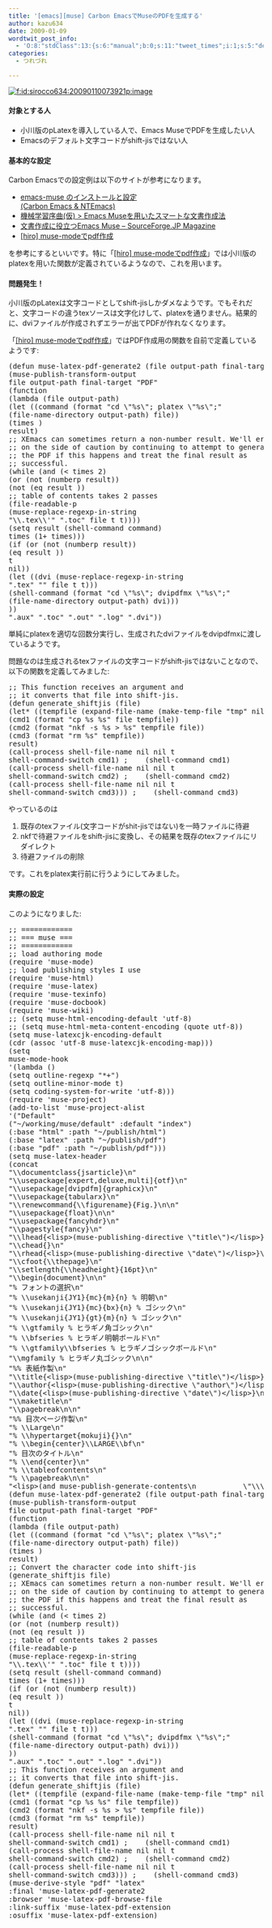 ```yaml
---
title: '[emacs][muse] Carbon EmacsでMuseのPDFを生成する'
author: kazu634
date: 2009-01-09
wordtwit_post_info:
  - 'O:8:"stdClass":13:{s:6:"manual";b:0;s:11:"tweet_times";i:1;s:5:"delay";i:0;s:7:"enabled";i:1;s:10:"separation";s:2:"60";s:7:"version";s:3:"3.7";s:14:"tweet_template";b:0;s:6:"status";i:2;s:6:"result";a:0:{}s:13:"tweet_counter";i:2;s:13:"tweet_log_ids";a:1:{i:0;i:4481;}s:9:"hash_tags";a:0:{}s:8:"accounts";a:1:{i:0;s:7:"kazu634";}}'
categories:
  - つれづれ

---
```

<div class="section">
<p>
<a href="http://f.hatena.ne.jp/sirocco634/20090110073921" onclick="__gaTracker('send', 'event', 'outbound-article', 'http://f.hatena.ne.jp/sirocco634/20090110073921', '');" class="hatena-fotolife" target="_blank"><img src="http://cdn-ak.f.st-hatena.com/images/fotolife/s/sirocco634/20090110/20090110073921.png" alt="f:id:sirocco634:20090110073921p:image" title="f:id:sirocco634:20090110073921p:image" class="hatena-fotolife" /></a>
</p>
  
<h4>
    対象とする人
</h4>
  
<ul>
<li>
      小川版のpLatexを導入している人で、Emacs MuseでPDFを生成したい人
</li>
<li>
      Emacsのデフォルト文字コードがshift-jisではない人
</li>
</ul>
  
<h4>
    基本的な設定
</h4>
  
<p>
    Carbon Emacsでの設定例は以下のサイトが参考になります。
</p>
  
<ul>
<li>
<a href="http://homepage.mac.com/matsuan_tamachan/software/EmacsMuse.html" onclick="__gaTracker('send', 'event', 'outbound-article', 'http://homepage.mac.com/matsuan_tamachan/software/EmacsMuse.html', 'emacs-muse のインストールと設定&#060;BR&#062; (Carbon Emacs &#038; NTEmacs)');" target="_blank">emacs-muse のインストールと設定<BR> (Carbon Emacs & NTEmacs)</a>
</li>
<li>
<a href="http://hawaii.naist.jp/~kohei-h/my/emacs-muse.html" onclick="__gaTracker('send', 'event', 'outbound-article', 'http://hawaii.naist.jp/~kohei-h/my/emacs-muse.html', '機械学習序曲(仮) &#062; Emacs Museを用いたスマートな文書作成法');" target="_blank">機械学習序曲(仮) > Emacs Museを用いたスマートな文書作成法</a>
</li>
<li>
<a href="http://sourceforge.jp/magazine/07/04/11/0221217" onclick="__gaTracker('send', 'event', 'outbound-article', 'http://sourceforge.jp/magazine/07/04/11/0221217', '文書作成に役立つEmacs Muse &#8211; SourceForge.JP Magazine');" target="_blank">文書作成に役立つEmacs Muse &#8211; SourceForge.JP Magazine</a>
</li>
<li>
<a href="http://hiro2.jp/2007-06-18-1.html" onclick="__gaTracker('send', 'event', 'outbound-article', 'http://hiro2.jp/2007-06-18-1.html', '&#091;hiro&#093; muse-modeでpdf作成');" target="_blank">&#91;hiro&#93; muse-modeでpdf作成</a>
</li>
</ul>
  
<p>
    を参考にするといいです。特に「<a href="http://hiro2.jp/2007-06-18-1.html" onclick="__gaTracker('send', 'event', 'outbound-article', 'http://hiro2.jp/2007-06-18-1.html', '&#091;hiro&#093; muse-modeでpdf作成');" target="_blank">&#91;hiro&#93; muse-modeでpdf作成</a>」では小川版のplatexを用いた関数が定義されているようなので、これを用います。
</p>
  
<h4>
    問題発生！
</h4>
  
<p>
    小川版のpLatexは文字コードとしてshift-jisしかダメなようです。でもそれだと、文字コードの違うtexソースは文字化けして、platexを通りません。結果的に、dviファイルが作成されずエラーが出てPDFが作れなくなります。
</p>
  
<p>
    「<a href="http://hiro2.jp/2007-06-18-1.html" onclick="__gaTracker('send', 'event', 'outbound-article', 'http://hiro2.jp/2007-06-18-1.html', '&#091;hiro&#093; muse-modeでpdf作成');" target="_blank">&#91;hiro&#93; muse-modeでpdf作成</a>」ではPDF作成用の関数を自前で定義しているようです:
</p>
  
<pre class="syntax-highlight">
<span class="synSpecial">(</span><span class="synStatement">defun</span> muse-latex-pdf-generate2 <span class="synSpecial">(</span>file output-path final-target<span class="synSpecial">)</span>
<span class="synSpecial">(</span>muse-publish-transform-output
file output-path final-target <span class="synConstant">&#34;PDF&#34;</span>
<span class="synSpecial">(</span><span class="synStatement">function</span>
<span class="synSpecial">(</span><span class="synStatement">lambda</span> <span class="synSpecial">(</span>file output-path<span class="synSpecial">)</span>
<span class="synSpecial">(</span><span class="synStatement">let</span> <span class="synSpecial">((</span>command <span class="synSpecial">(</span><span class="synStatement">format</span> <span class="synConstant">&#34;cd \&#34;%s\&#34;; platex \&#34;%s\&#34;;&#34;</span>
<span class="synSpecial">(</span>file-name-directory output-path<span class="synSpecial">)</span> file<span class="synSpecial">))</span>
<span class="synSpecial">(</span>times <span class="synConstant"></span><span class="synSpecial">)</span>
result<span class="synSpecial">)</span>
<span class="synComment">;; XEmacs can sometimes return a non-number result. We'll err</span>
<span class="synComment">;; on the side of caution by continuing to attempt to generate</span>
<span class="synComment">;; the PDF if this happens and treat the final result as</span>
<span class="synComment">;; successful.</span>
<span class="synSpecial">(</span>while <span class="synSpecial">(</span><span class="synStatement">and</span> <span class="synSpecial">(</span><span class="synStatement">&#60;</span> times <span class="synConstant">2</span><span class="synSpecial">)</span>
<span class="synSpecial">(</span><span class="synStatement">or</span> <span class="synSpecial">(</span><span class="synStatement">not</span> <span class="synSpecial">(</span><span class="synStatement">numberp</span> result<span class="synSpecial">))</span>
<span class="synSpecial">(</span><span class="synStatement">not</span> <span class="synSpecial">(</span><span class="synStatement">eq</span> result <span class="synConstant"></span><span class="synSpecial">))</span>
<span class="synComment">;; table of contents takes 2 passes</span>
<span class="synSpecial">(</span>file-readable-p
<span class="synSpecial">(</span>muse-replace-regexp-in-string
<span class="synConstant">&#34;\\.tex\\'&#34;</span> <span class="synConstant">&#34;.toc&#34;</span> file <span class="synStatement">t</span> <span class="synStatement">t</span><span class="synSpecial">))))</span>
<span class="synSpecial">(</span><span class="synStatement">setq</span> result <span class="synSpecial">(</span>shell-command command<span class="synSpecial">)</span>
times <span class="synSpecial">(</span><span class="synStatement">1+</span> times<span class="synSpecial">)))</span>
<span class="synSpecial">(</span><span class="synStatement">if</span> <span class="synSpecial">(</span><span class="synStatement">or</span> <span class="synSpecial">(</span><span class="synStatement">not</span> <span class="synSpecial">(</span><span class="synStatement">numberp</span> result<span class="synSpecial">))</span>
<span class="synSpecial">(</span><span class="synStatement">eq</span> result <span class="synConstant"></span><span class="synSpecial">))</span>
<span class="synStatement">t</span>
<span class="synStatement">nil</span><span class="synSpecial">))</span>
<span class="synSpecial">(</span><span class="synStatement">let</span> <span class="synSpecial">((</span>dvi <span class="synSpecial">(</span>muse-replace-regexp-in-string
<span class="synConstant">&#34;.tex&#34;</span> <span class="synConstant">&#34;&#34;</span> file <span class="synStatement">t</span> <span class="synStatement">t</span><span class="synSpecial">)))</span>
<span class="synSpecial">(</span>shell-command <span class="synSpecial">(</span><span class="synStatement">format</span> <span class="synConstant">&#34;cd \&#34;%s\&#34;; dvipdfmx \&#34;%s\&#34;;&#34;</span>
<span class="synSpecial">(</span>file-name-directory output-path<span class="synSpecial">)</span> dvi<span class="synSpecial">)))</span>
<span class="synSpecial">))</span>
<span class="synConstant">&#34;.aux&#34;</span> <span class="synConstant">&#34;.toc&#34;</span> <span class="synConstant">&#34;.out&#34;</span> <span class="synConstant">&#34;.log&#34;</span> <span class="synConstant">&#34;.dvi&#34;</span><span class="synSpecial">))</span>
</pre>
  
<p>
    単純にplatexを適切な回数分実行し、生成されたdviファイルをdvipdfmxに渡しているようです。
</p>
  
<p>
    問題なのは生成されるtexファイルの文字コードがshift-jisではないことなので、以下の関数を定義してみました:
</p>
  
<pre class="syntax-highlight">
<span class="synComment">;; This function receives an argument and</span>
<span class="synComment">;; it converts that file into shift-jis.</span>
<span class="synSpecial">(</span><span class="synStatement">defun</span> generate_shiftjis <span class="synSpecial">(</span>file<span class="synSpecial">)</span>
<span class="synSpecial">(</span><span class="synStatement">let*</span> <span class="synSpecial">((</span>tempfile <span class="synSpecial">(</span>expand-file-name <span class="synSpecial">(</span>make-temp-file <span class="synConstant">&#34;tmp&#34;</span> <span class="synStatement">nil</span> <span class="synConstant">&#34;.tex&#34;</span><span class="synSpecial">)))</span>
<span class="synSpecial">(</span>cmd1 <span class="synSpecial">(</span><span class="synStatement">format</span> <span class="synConstant">&#34;cp %s %s&#34;</span> file tempfile<span class="synSpecial">))</span>
<span class="synSpecial">(</span>cmd2 <span class="synSpecial">(</span><span class="synStatement">format</span> <span class="synConstant">&#34;nkf -s %s &#62; %s&#34;</span> tempfile file<span class="synSpecial">))</span>
<span class="synSpecial">(</span>cmd3 <span class="synSpecial">(</span><span class="synStatement">format</span> <span class="synConstant">&#34;rm %s&#34;</span> tempfile<span class="synSpecial">))</span>
result<span class="synSpecial">)</span>
<span class="synSpecial">(</span>call-process shell-file-name <span class="synStatement">nil</span> <span class="synStatement">nil</span> <span class="synStatement">t</span>
shell-command-switch cmd1<span class="synSpecial">)</span> <span class="synComment">;    (shell-command cmd1)</span>
<span class="synSpecial">(</span>call-process shell-file-name <span class="synStatement">nil</span> <span class="synStatement">nil</span> <span class="synStatement">t</span>
shell-command-switch cmd2<span class="synSpecial">)</span> <span class="synComment">;    (shell-command cmd2)</span>
<span class="synSpecial">(</span>call-process shell-file-name <span class="synStatement">nil</span> <span class="synStatement">nil</span> <span class="synStatement">t</span>
shell-command-switch cmd3<span class="synSpecial">)))</span> <span class="synComment">;    (shell-command cmd3)</span>
</pre>
  
<p>
    やっているのは
</p>
  
<ol>
<li>
      既存のtexファイル(文字コードがshit-jisではない)を一時ファイルに待避
</li>
<li>
      nkfで待避ファイルをshift-jisに変換し、その結果を既存のtexファイルにリダイレクト
</li>
<li>
      待避ファイルの削除
</li>
</ol>
  
<p>
    です。これをplatex実行前に行うようにしてみました。
</p>
  
<h4>
    実際の設定
</h4>
  
<p>
    このようになりました:
</p>
  
<pre class="syntax-highlight">
<span class="synComment">;; ============</span>
<span class="synComment">;; === muse ===</span>
<span class="synComment">;; ============</span>
<span class="synComment">;; load authoring mode</span>
<span class="synSpecial">(</span><span class="synStatement">require</span> <span class="synSpecial">'</span><span class="synIdentifier">muse-mode</span><span class="synSpecial">)</span>
<span class="synComment">;; load publishing styles I use</span>
<span class="synSpecial">(</span><span class="synStatement">require</span> <span class="synSpecial">'</span><span class="synIdentifier">muse-html</span><span class="synSpecial">)</span>
<span class="synSpecial">(</span><span class="synStatement">require</span> <span class="synSpecial">'</span><span class="synIdentifier">muse-latex</span><span class="synSpecial">)</span>
<span class="synSpecial">(</span><span class="synStatement">require</span> <span class="synSpecial">'</span><span class="synIdentifier">muse-texinfo</span><span class="synSpecial">)</span>
<span class="synSpecial">(</span><span class="synStatement">require</span> <span class="synSpecial">'</span><span class="synIdentifier">muse-docbook</span><span class="synSpecial">)</span>
<span class="synSpecial">(</span><span class="synStatement">require</span> <span class="synSpecial">'</span><span class="synIdentifier">muse-wiki</span><span class="synSpecial">)</span>
<span class="synComment">;; (setq muse-html-encoding-default 'utf-8)</span>
<span class="synComment">;; (setq muse-html-meta-content-encoding (quote utf-8))</span>
<span class="synSpecial">(</span><span class="synStatement">setq</span> muse-latexcjk-encoding-default
<span class="synSpecial">(</span><span class="synStatement">cdr</span> <span class="synSpecial">(</span><span class="synStatement">assoc</span> <span class="synSpecial">'</span><span class="synIdentifier">utf-8</span> muse-latexcjk-encoding-map<span class="synSpecial">)))</span>
<span class="synSpecial">(</span><span class="synStatement">setq</span>
muse-mode-hook
<span class="synSpecial">'(</span><span class="synStatement">lambda</span> <span class="synSpecial">()</span>
<span class="synSpecial">(</span><span class="synStatement">setq</span> outline-regexp <span class="synConstant">&#34;*+&#34;</span><span class="synSpecial">)</span>
<span class="synSpecial">(</span><span class="synStatement">setq</span> outline-minor-mode <span class="synStatement">t</span><span class="synSpecial">)</span>
<span class="synSpecial">(</span><span class="synStatement">setq</span> coding-system-for-write 'utf-8<span class="synSpecial">)))</span>
<span class="synSpecial">(</span><span class="synStatement">require</span> <span class="synSpecial">'</span><span class="synIdentifier">muse-project</span><span class="synSpecial">)</span>
<span class="synSpecial">(</span>add-to-list <span class="synSpecial">'</span><span class="synIdentifier">muse-project-alist</span>
<span class="synSpecial">'(</span><span class="synConstant">&#34;Default&#34;</span>
<span class="synSpecial">(</span><span class="synConstant">&#34;~/working/muse/default&#34;</span> :default <span class="synConstant">&#34;index&#34;</span><span class="synSpecial">)</span>
<span class="synSpecial">(</span>:base <span class="synConstant">&#34;html&#34;</span> :path <span class="synConstant">&#34;~/publish/html&#34;</span><span class="synSpecial">)</span>
<span class="synSpecial">(</span>:base <span class="synConstant">&#34;latex&#34;</span> :path <span class="synConstant">&#34;~/publish/pdf&#34;</span><span class="synSpecial">)</span>
<span class="synSpecial">(</span>:base <span class="synConstant">&#34;pdf&#34;</span> :path <span class="synConstant">&#34;~/publish/pdf&#34;</span><span class="synSpecial">)))</span>
<span class="synSpecial">(</span><span class="synStatement">setq</span> muse-latex-header
<span class="synSpecial">(</span>concat
<span class="synConstant">&#34;\\documentclass{jsarticle}\n&#34;</span>
<span class="synConstant">&#34;\\usepackage[expert,deluxe,multi]{otf}\n&#34;</span>
<span class="synConstant">&#34;\\usepackage[dvipdfm]{graphicx}\n&#34;</span>
<span class="synConstant">&#34;\\usepackage{tabularx}\n&#34;</span>
<span class="synConstant">&#34;\\renewcommand{\\figurename}{Fig.}\n\n&#34;</span>
<span class="synConstant">&#34;\\usepackage{float}\n\n&#34;</span>
<span class="synConstant">&#34;\\usepackage{fancyhdr}\n&#34;</span>
<span class="synConstant">&#34;\\pagestyle{fancy}\n&#34;</span>
<span class="synConstant">&#34;\\lhead{&#60;lisp&#62;(muse-publishing-directive \&#34;title\&#34;)&#60;/lisp&#62;}\n&#34;</span>
<span class="synConstant">&#34;\\chead{}\n&#34;</span>
<span class="synConstant">&#34;\\rhead{&#60;lisp&#62;(muse-publishing-directive \&#34;date\&#34;)&#60;/lisp&#62;}\n&#34;</span>
<span class="synConstant">&#34;\\cfoot{\\thepage}\n&#34;</span>
<span class="synConstant">&#34;\\setlength{\\headheight}{16pt}\n&#34;</span>
<span class="synConstant">&#34;\\begin{document}\n\n&#34;</span>
<span class="synConstant">&#34;% フォントの選択\n&#34;</span>
<span class="synConstant">&#34;% \\usekanji{JY1}{mc}{m}{n} % 明朝\n&#34;</span>
<span class="synConstant">&#34;% \\usekanji{JY1}{mc}{bx}{n} % ゴシック\n&#34;</span>
<span class="synConstant">&#34;% \\usekanji{JY1}{gt}{m}{n} % ゴシック\n&#34;</span>
<span class="synConstant">&#34;% \\gtfamily % ヒラギノ角ゴシック\n&#34;</span>
<span class="synConstant">&#34;% \\bfseries % ヒラギノ明朝ボールド\n&#34;</span>
<span class="synConstant">&#34;% \\gtfamily\\bfseries % ヒラギノゴシックボールド\n&#34;</span>
<span class="synConstant">&#34;\\mgfamily % ヒラギノ丸ゴシック\n\n&#34;</span>
<span class="synConstant">&#34;%% 表紙作製\n&#34;</span>
<span class="synConstant">&#34;\\title{&#60;lisp&#62;(muse-publishing-directive \&#34;title\&#34;)&#60;/lisp&#62;}\n&#34;</span>
<span class="synConstant">&#34;\\author{&#60;lisp&#62;(muse-publishing-directive \&#34;author\&#34;)&#60;/lisp&#62;}\n&#34;</span>
<span class="synConstant">&#34;\\date{&#60;lisp&#62;(muse-publishing-directive \&#34;date\&#34;)&#60;/lisp&#62;}\n\n&#34;</span>
<span class="synConstant">&#34;\\maketitle\n&#34;</span>
<span class="synConstant">&#34;\\pagebreak\n\n&#34;</span>
<span class="synConstant">&#34;%% 目次ページ作製\n&#34;</span>
<span class="synConstant">&#34;% \\Large\n&#34;</span>
<span class="synConstant">&#34;% \\hypertarget{mokuji}{}\n&#34;</span>
<span class="synConstant">&#34;% \\begin{center}\\LARGE\\bf\n&#34;</span>
<span class="synConstant">&#34;% 目次のタイトル\n&#34;</span>
<span class="synConstant">&#34;% \\end{center}\n&#34;</span>
<span class="synConstant">&#34;% \\tableofcontents\n&#34;</span>
<span class="synConstant">&#34;% \\pagebreak\n\n&#34;</span>
<span class="synConstant">&#34;&#60;lisp&#62;(and muse-publish-generate-contents\n           \&#34;\\\\tableofcontents\n\\\\newpage\&#34;)&#60;/lisp&#62;\n&#34;</span><span class="synSpecial">))</span>
<span class="synSpecial">(</span><span class="synStatement">defun</span> muse-latex-pdf-generate2 <span class="synSpecial">(</span>file output-path final-target<span class="synSpecial">)</span>
<span class="synSpecial">(</span>muse-publish-transform-output
file output-path final-target <span class="synConstant">&#34;PDF&#34;</span>
<span class="synSpecial">(</span><span class="synStatement">function</span>
<span class="synSpecial">(</span><span class="synStatement">lambda</span> <span class="synSpecial">(</span>file output-path<span class="synSpecial">)</span>
<span class="synSpecial">(</span><span class="synStatement">let</span> <span class="synSpecial">((</span>command <span class="synSpecial">(</span><span class="synStatement">format</span> <span class="synConstant">&#34;cd \&#34;%s\&#34;; platex \&#34;%s\&#34;;&#34;</span>
<span class="synSpecial">(</span>file-name-directory output-path<span class="synSpecial">)</span> file<span class="synSpecial">))</span>
<span class="synSpecial">(</span>times <span class="synConstant"></span><span class="synSpecial">)</span>
result<span class="synSpecial">)</span>
<span class="synComment">;; Convert the character code into shift-jis</span>
<span class="synSpecial">(</span>generate_shiftjis file<span class="synSpecial">)</span>
<span class="synComment">;; XEmacs can sometimes return a non-number result. We'll err</span>
<span class="synComment">;; on the side of caution by continuing to attempt to generate</span>
<span class="synComment">;; the PDF if this happens and treat the final result as</span>
<span class="synComment">;; successful.</span>
<span class="synSpecial">(</span>while <span class="synSpecial">(</span><span class="synStatement">and</span> <span class="synSpecial">(</span><span class="synStatement">&#60;</span> times <span class="synConstant">2</span><span class="synSpecial">)</span>
<span class="synSpecial">(</span><span class="synStatement">or</span> <span class="synSpecial">(</span><span class="synStatement">not</span> <span class="synSpecial">(</span><span class="synStatement">numberp</span> result<span class="synSpecial">))</span>
<span class="synSpecial">(</span><span class="synStatement">not</span> <span class="synSpecial">(</span><span class="synStatement">eq</span> result <span class="synConstant"></span><span class="synSpecial">))</span>
<span class="synComment">;; table of contents takes 2 passes</span>
<span class="synSpecial">(</span>file-readable-p
<span class="synSpecial">(</span>muse-replace-regexp-in-string
<span class="synConstant">&#34;\\.tex\\'&#34;</span> <span class="synConstant">&#34;.toc&#34;</span> file <span class="synStatement">t</span> <span class="synStatement">t</span><span class="synSpecial">))))</span>
<span class="synSpecial">(</span><span class="synStatement">setq</span> result <span class="synSpecial">(</span>shell-command command<span class="synSpecial">)</span>
times <span class="synSpecial">(</span><span class="synStatement">1+</span> times<span class="synSpecial">)))</span>
<span class="synSpecial">(</span><span class="synStatement">if</span> <span class="synSpecial">(</span><span class="synStatement">or</span> <span class="synSpecial">(</span><span class="synStatement">not</span> <span class="synSpecial">(</span><span class="synStatement">numberp</span> result<span class="synSpecial">))</span>
<span class="synSpecial">(</span><span class="synStatement">eq</span> result <span class="synConstant"></span><span class="synSpecial">))</span>
<span class="synStatement">t</span>
<span class="synStatement">nil</span><span class="synSpecial">))</span>
<span class="synSpecial">(</span><span class="synStatement">let</span> <span class="synSpecial">((</span>dvi <span class="synSpecial">(</span>muse-replace-regexp-in-string
<span class="synConstant">&#34;.tex&#34;</span> <span class="synConstant">&#34;&#34;</span> file <span class="synStatement">t</span> <span class="synStatement">t</span><span class="synSpecial">)))</span>
<span class="synSpecial">(</span>shell-command <span class="synSpecial">(</span><span class="synStatement">format</span> <span class="synConstant">&#34;cd \&#34;%s\&#34;; dvipdfmx \&#34;%s\&#34;;&#34;</span>
<span class="synSpecial">(</span>file-name-directory output-path<span class="synSpecial">)</span> dvi<span class="synSpecial">)))</span>
<span class="synSpecial">))</span>
<span class="synConstant">&#34;.aux&#34;</span> <span class="synConstant">&#34;.toc&#34;</span> <span class="synConstant">&#34;.out&#34;</span> <span class="synConstant">&#34;.log&#34;</span> <span class="synConstant">&#34;.dvi&#34;</span><span class="synSpecial">))</span>
<span class="synComment">;; This function receives an argument and</span>
<span class="synComment">;; it converts that file into shift-jis.</span>
<span class="synSpecial">(</span><span class="synStatement">defun</span> generate_shiftjis <span class="synSpecial">(</span>file<span class="synSpecial">)</span>
<span class="synSpecial">(</span><span class="synStatement">let*</span> <span class="synSpecial">((</span>tempfile <span class="synSpecial">(</span>expand-file-name <span class="synSpecial">(</span>make-temp-file <span class="synConstant">&#34;tmp&#34;</span> <span class="synStatement">nil</span> <span class="synConstant">&#34;.tex&#34;</span><span class="synSpecial">)))</span>
<span class="synSpecial">(</span>cmd1 <span class="synSpecial">(</span><span class="synStatement">format</span> <span class="synConstant">&#34;cp %s %s&#34;</span> file tempfile<span class="synSpecial">))</span>
<span class="synSpecial">(</span>cmd2 <span class="synSpecial">(</span><span class="synStatement">format</span> <span class="synConstant">&#34;nkf -s %s &#62; %s&#34;</span> tempfile file<span class="synSpecial">))</span>
<span class="synSpecial">(</span>cmd3 <span class="synSpecial">(</span><span class="synStatement">format</span> <span class="synConstant">&#34;rm %s&#34;</span> tempfile<span class="synSpecial">))</span>
result<span class="synSpecial">)</span>
<span class="synSpecial">(</span>call-process shell-file-name <span class="synStatement">nil</span> <span class="synStatement">nil</span> <span class="synStatement">t</span>
shell-command-switch cmd1<span class="synSpecial">)</span> <span class="synComment">;    (shell-command cmd1)</span>
<span class="synSpecial">(</span>call-process shell-file-name <span class="synStatement">nil</span> <span class="synStatement">nil</span> <span class="synStatement">t</span>
shell-command-switch cmd2<span class="synSpecial">)</span> <span class="synComment">;    (shell-command cmd2)</span>
<span class="synSpecial">(</span>call-process shell-file-name <span class="synStatement">nil</span> <span class="synStatement">nil</span> <span class="synStatement">t</span>
shell-command-switch cmd3<span class="synSpecial">)))</span> <span class="synComment">;    (shell-command cmd3)</span>
<span class="synSpecial">(</span>muse-derive-style <span class="synConstant">&#34;pdf&#34;</span> <span class="synConstant">&#34;latex&#34;</span>
:final <span class="synSpecial">'</span><span class="synIdentifier">muse-latex-pdf-generate2</span>
:browser <span class="synSpecial">'</span><span class="synIdentifier">muse-latex-pdf-browse-file</span>
:link-suffix <span class="synSpecial">'</span><span class="synIdentifier">muse-latex-pdf-extension</span>
:osuffix <span class="synSpecial">'</span><span class="synIdentifier">muse-latex-pdf-extension</span><span class="synSpecial">)</span>
</pre>
</div>
